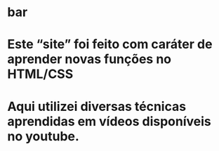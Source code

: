 # bar
# Este “site” foi feito com caráter de aprender novas funções no HTML/CSS
# Aqui utilizei diversas técnicas aprendidas em vídeos disponíveis no youtube.
